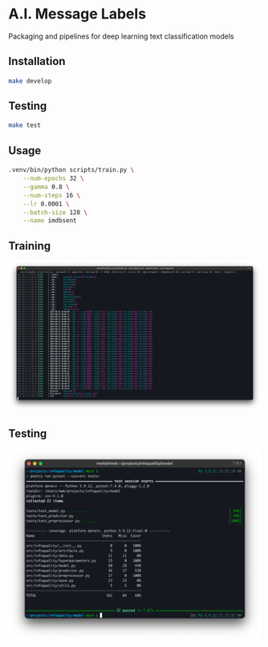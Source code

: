 # A.I. Message Labels

Packaging and pipelines for deep learning text classification models

## Installation

```bash
make develop
```

## Testing

```bash
make test
```

## Usage

```bash
.venv/bin/python scripts/train.py \
    --num-epochs 32 \
    --gamma 0.8 \
    --num-steps 16 \
    --lr 0.0001 \
    --batch-size 128 \
    --name imdbsent
```

## Training

![](tools/readme/training-screenshot.png)

## Testing

![](tools/readme/pytest-screenshot.png)
